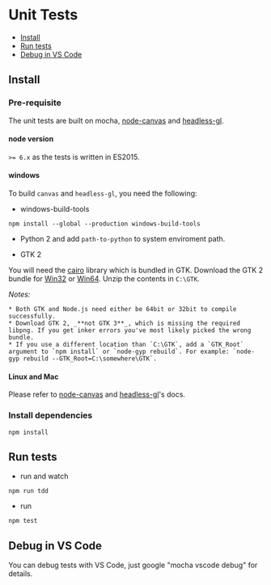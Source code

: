 # Unit Tests

* [Install](#Install)
* [Run tests](#run-tests)
* [Debug in VS Code](#debug-in-vs-code)

## Install

### Pre-requisite

The unit tests are built on mocha, [node-canvas](https://github.com/Automattic/node-canvas) and [headless-gl](https://github.com/stackgl/headless-gl).

#### node version

`>= 6.x` as the tests is written in ES2015.

#### windows

To build `canvas` and `headless-gl`, you need the following:

* windows-build-tools

```shell
npm install --global --production windows-build-tools
```

* Python 2 and add `path-to-python` to system enviroment path.

* GTK 2

You will need the [cairo](http://cairographics.org) library which is bundled in GTK. Download the GTK 2 bundle for [Win32](http://ftp.gnome.org/pub/GNOME/binaries/win32/gtk+/2.24/gtk+-bundle_2.24.10-20120208_win32.zip) or [Win64](http://ftp.gnome.org/pub/GNOME/binaries/win64/gtk+/2.22/gtk+-bundle_2.22.1-20101229_win64.zip). Unzip the contents in `C:\GTK`.

*Notes:*

    * Both GTK and Node.js need either be 64bit or 32bit to compile successfully.
    * Download GTK 2, _**not GTK 3**_, which is missing the required libpng. If you get inker errors you've most likely picked the wrong bundle.
    * If you use a different location than `C:\GTK`, add a `GTK_Root` argument to `npm install` or `node-gyp rebuild`. For example: `node-gyp rebuild --GTK_Root=C:\somewhere\GTK`.

#### Linux and Mac

Please refer to [node-canvas](https://github.com/Automattic/node-canvas) and [headless-gl](https://github.com/stackgl/headless-gl)'s docs.

### Install dependencies

```shell
npm install
```


## Run tests
* run and watch
```shell
npm run tdd
```
* run
```shell
npm test
```

## Debug in VS Code

You can debug tests with VS Code, just google "mocha vscode debug" for details.
